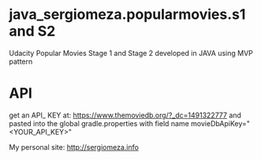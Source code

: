 # java_sergiomeza.popularmovies.s1 and S2
Udacity Popular Movies Stage 1 and Stage 2 developed in JAVA using MVP pattern

# API
get an API_ KEY at: https://www.themoviedb.org/?_dc=1491322777 and pasted into the global gradle.properties with field name movieDbApiKey="<YOUR_API_KEY>"

My personal site: http://sergiomeza.info
